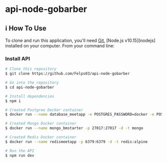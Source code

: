 # api-node-gobarber

## :information_source: How To Use

To clone and run this application, you'll need [Git](https://git-scm.com), [Node.js v10.15][nodejs] installed on your computer. From your command line:

### Install API
```bash
# Clone this repository
$ git clone https://github.com/Felps03/api-node-gobarber

# Go into the repository
$ cd api-node-gobarber

# Install dependencies
$ npm i

# Created Postgree Docker container
$ docker run --name database_meetapp -e POSTGRES_PASSWORD=docker -e POSTGRES_DB=database_meetapp -p 5432:5432 -d postgres

# Created Mongo Docker container
$ docker run --name mongo_bmstarter -p 27017:27017 -d -t mongo

# Created Redis Docker container
$ docker run --name redismeetapp -p 6379:6379 -d -t redis:alpine

# Run the API
$ npm run dev
```